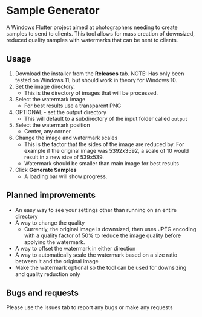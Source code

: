 # Sample Generator

A Windows Flutter project aimed at photographers needing to create samples to send to clients. This tool allows for mass creation of downsized, reduced quality samples with watermarks that can be sent to clients.

## Usage

1. Download the installer from the **Releases** tab. NOTE: Has only been tested on Windows 11, but should work in theory for Windows 10.
2. Set the image directory.
   * This is the directory of images that will be processed.
3. Select the watermark image
    * For best results use a transparent PNG
4. OPTIONAL - set the output directory
    * This will default to a subdirectory of the input folder called `output`
5. Select the watermark position
   * Center, any corner
6. Change the image and watermark scales
   * This is the factor that the sides of the image are reduced by. For example if the original image was 5392x3592, a scale of 10 would result in a new size of 539x539.
   * Watermark should be smaller than main image for best results
7. Click **Generate Samples**
   * A loading bar will show progress.

## Planned improvements
* An easy way to see your settings other than running on an entire directory
* A way to change the quality
  * Currently, the original image is downsized, then uses JPEG encoding with a quality factor of 50% to reduce the image quality before applying the watermark.
* A way to offset the watermark in either direction
* A way to automatically scale the watermark based on a size ratio between it and the original image
* Make the watermark optional so the tool can be used for downsizing and quality reduction only


## Bugs and requests
Please use the Issues tab to report any bugs or make any requests